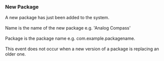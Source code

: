 ### New Package

A new package has just been added to the system.\
\
Name is the name of the new package e.g. \'Analog Compass\'\
\
Package is the package name e.g. com.example.packagename.\
\
This event does not occur when a new version of a package is replacing
an older one.
